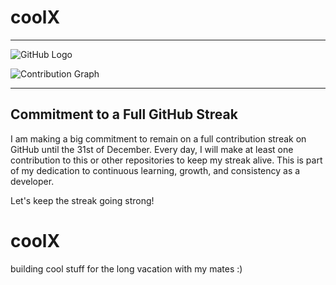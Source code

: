 # coolX

---

![GitHub Logo](https://github.githubassets.com/images/modules/logos_page/GitHub-Mark.png)

![Contribution Graph](https://ghchart.rshah.org/2196f3/WazDevZm)

---

## Commitment to a Full GitHub Streak

I am making a big commitment to remain on a full contribution streak on GitHub until the 31st of December. Every day, I will make at least one contribution to this or other repositories to keep my streak alive. This is part of my dedication to continuous learning, growth, and consistency as a developer.

Let's keep the streak going strong!
# coolX
building cool stuff for the long vacation with my mates :)
